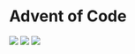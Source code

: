 # Advent of Code
![](https://img.shields.io/badge/day%20📅-18-blue) ![](https://img.shields.io/badge/stars%20⭐-36-red) ![](https://img.shields.io/badge/days%20completed-18-yellow)

